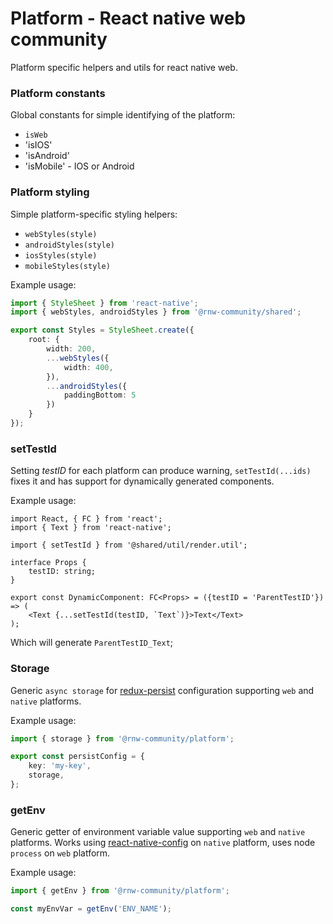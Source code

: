 # Platform - React native web community
Platform specific helpers and utils for react native web.

### Platform constants
Global constants for simple identifying of the platform:
 - `isWeb`
 - 'isIOS'
 - 'isAndroid'
 - 'isMobile' - IOS or Android

### Platform styling
Simple platform-specific styling helpers:
 - `webStyles(style)`
 - `androidStyles(style)`
 - `iosStyles(style)`
 - `mobileStyles(style)`

Example usage:
```ts
import { StyleSheet } from 'react-native';
import { webStyles, androidStyles } from '@rnw-community/shared';

export const Styles = StyleSheet.create({
    root: {
        width: 200,
        ...webStyles({
            width: 400,
        }),
        ...androidStyles({
            paddingBottom: 5
        })
    }
});

```

### setTestId
Setting _testID_ for each platform can produce warning, `setTestId(...ids)` fixes it and has support for dynamically
generated components.

Example usage:
```tsx
import React, { FC } from 'react';
import { Text } from 'react-native';

import { setTestId } from '@shared/util/render.util';

interface Props {
    testID: string;
}

export const DynamicComponent: FC<Props> = ({testID = 'ParentTestID'}) => (
    <Text {...setTestId(testID, `Text`)}>Text</Text>
);
```
Which will generate `ParentTestID_Text`;

### Storage
Generic `async storage` for [redux-persist](https://github.com/rt2zz/redux-persist) configuration supporting
`web` and `native` platforms.

Example usage:
```ts
import { storage } from '@rnw-community/platform';

export const persistConfig = {
    key: 'my-key',
    storage,
};
```

### getEnv
Generic getter of environment variable value supporting `web` and `native` platforms. Works using [react-native-config](https://github.com/luggit/react-native-config)
on `native` platform, uses node `process` on `web` platform.

Example usage:
```ts
import { getEnv } from '@rnw-community/platform';

const myEnvVar = getEnv('ENV_NAME');
```
